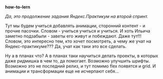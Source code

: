 **how-to-lern**

*Да, это продолжение задания Яндекс.Практикум на второй спринт.*

Тут мы будем учиться добавлять анимации, сторонний контент - и прочие пасочки. Словом - учиться учиться и учиться. И хоть Ильича заметно подзабыли - заветы его живут и побеждают.
Даже тут!!! Словом, это интересно тем, кто хочет посмотреть, а чему же учат на Яндекс-практикуме??? Да, учат как таки это все сделать.

Ну а в планах что? А в планах таки научиться делать проекты, в которых даже ридмишка в чем то, да помогает. Возможно улучшить шрифты. Возможно это не последний релиз, и тут помимо flex появятся и grid. И анимации и трансформации еще не исчерпают себя...
